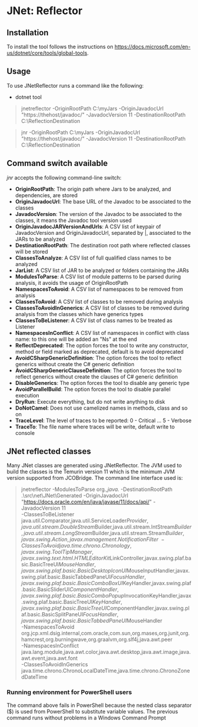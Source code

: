 # JNet: Reflector

## Installation

To install the tool follows the instructions on https://docs.microsoft.com/en-us/dotnet/core/tools/global-tools.

## Usage

To use JNetReflector runs a command like the following:

* dotnet tool
> jnetreflector -OriginRootPath C:\\myJars -OriginJavadocUrl \"https://thehost/javadoc/\" -JavadocVersion 11 -DestinationRootPath C:\\ReflectionDestination

> jnr -OriginRootPath C:\\myJars -OriginJavadocUrl \"https://thehost/javadoc/\" -JavadocVersion 11 -DestinationRootPath C:\\ReflectionDestination

## Command switch available

_jnr_ accepts the following command-line switch:

* **OriginRootPath**: The origin path where Jars to be analyzed, and dependencies, are stored
* **OriginJavadocUrl**: The base URL of the Javadoc to be associated to the classes
* **JavadocVersion**: The version of the Javadoc to be associated to the classes, it means the Javadoc tool version used
* **OriginJavadocJARVersionAndUrls**: A CSV list of keypair of JavadocVersion and OriginJavadocUrl, separated by |, associated to the JARs to be analyzed
* **DestinationRootPath**: The destination root path where reflected classes will be stored
* **ClassesToAnalyze**: A CSV list of full qualified class names to be analyzed
* **JarList**: A CSV list of JAR to be analyzed or folders containing the JARs
* **ModulesToParse**: A CSV list of module patterns to be parsed during analysis, it avoids the usage of OriginRootPath
* **NamespacesToAvoid**: A CSV list of namespaces to be removed from analysis
* **ClassesToAvoid**: A CSV list of classes to be removed during analysis
* **ClassesToAvoidInGenerics**: A CSV list of classes to be removed during analysis from the classes which have generics types
* **ClassesToBeListener**: A CSV list of class names to be treated as Listener
* **NamespacesInConflict**: A CSV list of namespaces in conflict with class name: to this one will be added an "Ns" at the end
* **ReflectDeprecated**: The option forces the tool to write any constructor, method or field marked as deprecated, default is to avoid deprecated
* **AvoidCSharpGenericDefinition**: The option forces the tool to reflect generics without create the C# generic definition
* **AvoidCSharpGenericClauseDefinition**: The option forces the tool to reflect generics without create the clauses of C# generic definition
* **DisableGenerics**: The option forces the tool to disable any generic type
* **AvoidParallelBuild**: The option forces the tool to disable parallel execution
* **DryRun**: Execute everything, but do not write anything to disk
* **DoNotCamel**: Does not use camelized names in methods, class and so on
* **TraceLevel**: The level of traces to be reported: 0 - Critical ... 5 - Verbose
* **TraceTo**: The file name where traces will be write, default write to console

## JNet reflected classes

Many JNet classes are generated using JNetReflector. The JVM used to build the classes is the Temurin version 11 which is the minimum JVM version supported from JCOBridge.
The command line interface used is:

> jnetreflector -ModulesToParse org.*,java.* -DestinationRootPath .\src\net\JNet\Generated -OriginJavadocUrl "https://docs.oracle.com/en/java/javase/11/docs/api/" -JavadocVersion 11 \
> -ClassesToBeListener java.util.Comparator,java.util.ServiceLoader$Provider,java.util.stream.DoubleStream$Builder,java.util.stream.IntStream$Builder,java.util.stream.LongStream$Builder,java.util.stream.Stream$Builder,javax.swing.Action,javax.management.NotificationFilter \
> -ClassesToAvoid java.time.chrono.Chronology,javax.swing.ToolTipManager,javax.swing.text.html.HTMLEditorKit$LinkController,javax.swing.plaf.basic.BasicTreeUI$MouseHandler,javax.swing.plaf.basic.BasicDesktopIconUI$MouseInputHandler,javax.swing.plaf.basic.BasicTabbedPaneUI$FocusHandler,javax.swing.plaf.basic.BasicComboBoxUI$KeyHandler,javax.swing.plaf.basic.BasicSliderUI$ComponentHandler,javax.swing.plaf.basic.BasicComboPopup$InvocationKeyHandler,javax.swing.plaf.basic.BasicTreeUI$KeyHandler,javax.swing.plaf.basic.BasicTreeUI$ComponentHandler,javax.swing.plaf.basic.BasicSplitPaneUI$FocusHandler,javax.swing.plaf.basic.BasicTabbedPaneUI$MouseHandler \
> -NamespacesToAvoid org.jcp.xml.dsig.internal,com.oracle,com.sun,org.mases,org.junit,org.hamcrest,org.burningwave,org.graalvm,org.slf4j,java.awt.peer \
> -NamespacesInConflict java.lang.module,java.awt.color,java.awt.desktop,java.awt.image,java.awt.event,java.awt.font \
> -ClassesToAvoidInGenerics java.time.chrono.ChronoLocalDateTime,java.time.chrono.ChronoZonedDateTime

### Running environment for PowerShell users

The command above fails in PowerShell because the nested class separator ($) is used from PowerShell to substitute variable values.
The previous command runs without problems in a Windows Command Prompt
